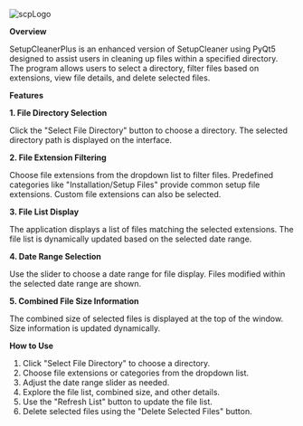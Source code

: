 ![scpLogo](https://github.com/urboirad/SetupCleanerPlus/assets/97897450/1bf45aba-a3d4-4ac4-94ca-d18b69fcc5b0)

**Overview**

SetupCleanerPlus is an enhanced version of SetupCleaner using PyQt5 designed to assist users in cleaning up files within a specified directory. The program allows users to select a directory, filter files based on extensions, view file details, and delete selected files.

**Features**

**1. File Directory Selection**

Click the "Select File Directory" button to choose a directory.
The selected directory path is displayed on the interface.

**2. File Extension Filtering**

Choose file extensions from the dropdown list to filter files.
Predefined categories like "Installation/Setup Files" provide common setup file extensions.
Custom file extensions can also be selected.

**3. File List Display**

The application displays a list of files matching the selected extensions.
The file list is dynamically updated based on the selected date range.

**4. Date Range Selection**

Use the slider to choose a date range for file display.
Files modified within the selected date range are shown.

**5. Combined File Size Information**

The combined size of selected files is displayed at the top of the window.
Size information is updated dynamically.

**How to Use**
1. Click "Select File Directory" to choose a directory.
2. Choose file extensions or categories from the dropdown list.
3. Adjust the date range slider as needed.
4. Explore the file list, combined size, and other details.
5. Use the "Refresh List" button to update the file list.
6. Delete selected files using the "Delete Selected Files" button.
